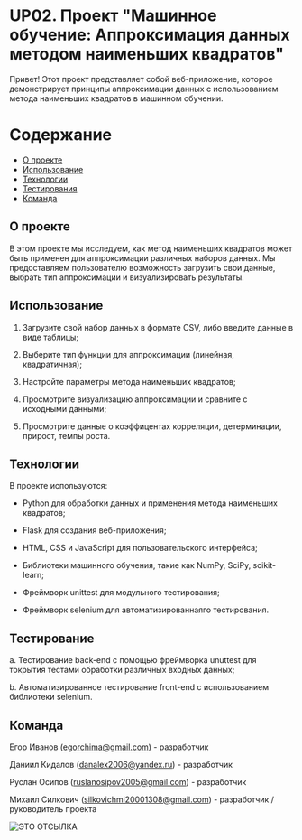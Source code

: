 
# UP02. Проект "Машинное обучение: Аппроксимация данных методом наименьших квадратов"
Привет! Этот проект представляет собой веб-приложение, которое демонстрирует принципы аппроксимации данных с использованием метода наименьших квадратов в машинном обучении. 

# Содержание
- [О проекте](#о_проекте)
- [Использование](#использование)
- [Технологии](#технологии)
- [Тестирования](#тестирование)
- [Команда](#команда)


## О проекте
В этом проекте мы исследуем, как метод наименьших квадратов может быть применен для аппроксимации различных наборов данных. Мы предоставляем пользователю возможность загрузить свои данные, выбрать тип аппроксимации и визуализировать результаты.

## Использование
1) Загрузите свой набор данных в формате CSV, либо введите данные в виде таблицы;

2) Выберите тип функции для аппроксимации (линейная, квадратичная);

3) Настройте параметры метода наименьших квадратов;

4) Просмотрите визуализацию аппроксимации и сравните с исходными данными;

5) Просмотрите данные о коэффицентах корреляции, детерминации, прирост, темпы роста.

## Технологии
В проекте используются:

- Python для обработки данных и применения метода наименьших квадратов;

- Flask для создания веб-приложения;

- HTML, CSS и JavaScript для пользовательского интерфейса;

- Библиотеки машинного обучения, такие как NumPy, SciPy, scikit-learn;

- Фреймворк unittest для модульного тестирования;

- Фреймворк selenium для автоматизированнаяго тестирования.

## Тестирование
a. Тестирование back-end с помощью фреймворка unuttest для токрытия тестами обработки различных входных данных;

b. Автоматизированное тестирование front-end с использованием библиотеки selenium.

## Команда
Егор Иванов (egorchima@gmail.com) - разработчик

Даниил Кидалов (danalex2006@yandex.ru) - разработчик

Руслан Осипов (ruslanosipov2005@gmail.com) - разработчик

Михаил Силкович (silkovichmi20001308@gmail.com) - разработчик / руководитель проекта

![ЭТО ОТСЫЛКА](https://media.tenor.com/images/88429aeeed6a6a4bf6fa22367192fd95/tenor.gif)
